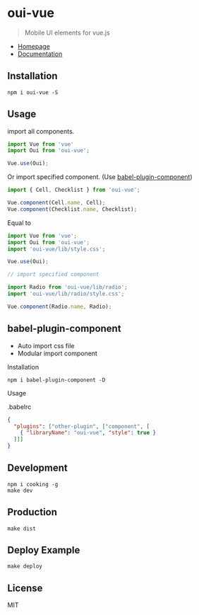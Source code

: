 # oui-vue
> Mobile UI elements for vue.js

- [Homepage](http://oui-vue.github.io)
- [Documentation](http://oui-vue.github.io/docs)

## Installation
```shell
npm i oui-vue -S
```

## Usage

import all components.

```javascript
import Vue from 'vue'
import Oui from 'oui-vue';

Vue.use(Oui);
```

Or import specified component. (Use [babel-plugin-component](https://www.npmjs.com/package/babel-plugin-component))

```javascript
import { Cell, Checklist } from 'oui-vue';

Vue.component(Cell.name, Cell);
Vue.component(Checklist.name, Checklist);
```


Equal to

```javascript
import Vue from 'vue';
import Oui from 'oui-vue';
import 'oui-vue/lib/style.css';

Vue.use(Oui);

// import specified component

import Radio from 'oui-vue/lib/radio';
import 'oui-vue/lib/radio/style.css';

Vue.component(Radio.name, Radio);
```

## babel-plugin-component
- Auto import css file
- Modular import component

Installation
```shell
npm i babel-plugin-component -D
```

Usage

.babelrc
```json
{
  "plugins": ["other-plugin", ["component", [
    { "libraryName": "oui-vue", "style": true }
  ]]]
}
```

## Development

```shell
npm i cooking -g
make dev
```

## Production
```shell
make dist
```

## Deploy Example
```shell
make deploy
```

## License
MIT
